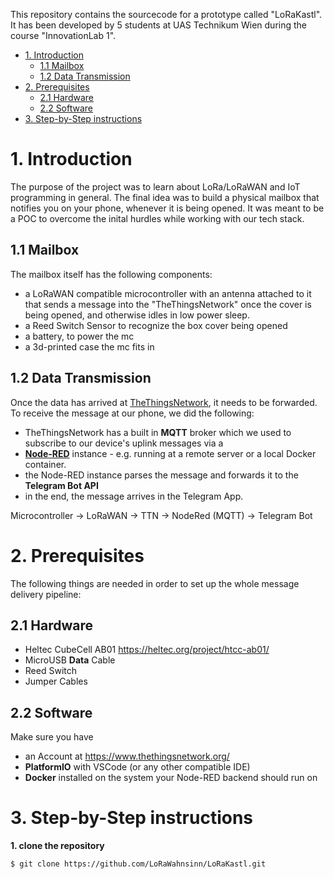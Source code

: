 This repository contains the sourcecode for a prototype called "LoRaKastl".
It has been developed by 5 students at UAS Technikum Wien during the course "InnovationLab 1".

- [1. Introduction](#1-introduction)
  - [1.1 Mailbox](#11-mailbox)
  - [1.2 Data Transmission](#12-data-transmission)
- [2. Prerequisites](#2-prerequisites)
  - [2.1 Hardware](#21-hardware)
  - [2.2 Software](#22-software)
- [3. Step-by-Step instructions](#3-step-by-step-instructions)

# 1. Introduction

The purpose of the project was to learn about LoRa/LoRaWAN and IoT programming in general. The final idea was to build a physical mailbox that notifies you on your phone, whenever it is being opened. It was meant to be a POC to overcome the inital hurdles while working with our tech stack.

## 1.1 Mailbox
The mailbox itself has the following components:
- a LoRaWAN compatible microcontroller with an antenna attached to it that sends a message into the "TheThingsNetwork" once the cover is being opened, and otherwise idles in low power sleep.
- a Reed Switch Sensor to recognize the box cover being opened
- a battery, to power the mc
- a 3d-printed case the mc fits in

## 1.2 Data Transmission

Once the data has arrived at [TheThingsNetwork](https://thethingsnetwork.org), it needs to be forwarded.
To receive the message at our phone, we did the following:

- TheThingsNetwork has a built in **MQTT** broker which we used to subscribe to our device's uplink messages via a
- [**Node-RED**](https://nodered.org/) instance - e.g. running at a remote server or a local Docker container.
- the Node-RED instance parses the message and forwards it to the **Telegram Bot API**
- in the end, the message arrives in the Telegram App. 


Microcontroller -> LoRaWAN -> TTN -> NodeRed (MQTT) -> Telegram Bot

# 2. Prerequisites
The following things are needed in order to set up the whole message delivery pipeline:

## 2.1 Hardware
- Heltec CubeCell AB01 https://heltec.org/project/htcc-ab01/
- MicroUSB **Data** Cable
- Reed Switch
- Jumper Cables

## 2.2 Software
Make sure you have
- an Account at https://www.thethingsnetwork.org/
- **PlatformIO** with VSCode (or any other compatible IDE)
- **Docker** installed on the system your Node-RED backend should run on

# 3. Step-by-Step instructions

**1. clone the repository**
```bash
$ git clone https://github.com/LoRaWahnsinn/LoRaKastl.git
```
